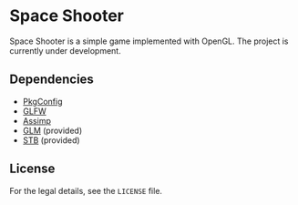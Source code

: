 # Space Shooter

Space Shooter is a simple game implemented with OpenGL.
The project is currently under development.

## Dependencies
- [PkgConfig](https://cmake.org/cmake/help/v3.0/module/FindPkgConfig.html)
- [GLFW](https://www.glfw.org)
- [Assimp](http://www.assimp.org)
- [GLM](https://glm.g-truc.net/0.9.9/index.html) (provided)
- [STB](https://github.com/nothings/stb) (provided)

## License
For the legal details, see the `LICENSE` file.